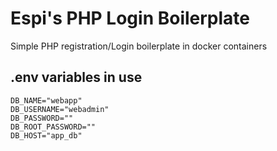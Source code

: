 # Espi's PHP Login Boilerplate
Simple PHP registration/Login boilerplate in docker containers
## .env variables in use
```
DB_NAME="webapp"
DB_USERNAME="webadmin"   
DB_PASSWORD=""
DB_ROOT_PASSWORD=""
DB_HOST="app_db"
```